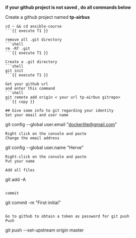 
**if your github project is not saved , do all commands below**

Create a github project named **tp-airbus**

```shell
cd ~ && cd ansible-course
```{{ execute T1 }}

remove all .git directory
```shell
rm -Rf .git
```{{ execute T1 }}

Create a .git directory
```shell
git init
```{{ execute T1 }}

Get your github url 
and enter this command
```shell
git remote add origin < your url tp-airbus gitrepo>
```{{ copy }}

## Give some info to git regarding your identity 
Set your email and user name
```
git config --global user.email "dockerlite@gmail.com"
```{{ copy }}
Right click on the console and paste  
Change the email address   
```
git config --global user.name "Herve"
```{{ copy }}
Right-click on the console and paste   
Put your name   

Add all files 
```
git add -A
```{{execute T1}}

commit  
```
git commit -m "First initial"
```{{execute T1}}

Go to github to obtain a token as password for git push
Push 
```
git push --set-upstream origin master 
```{{execute T1}}










